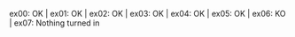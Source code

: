 ex00: OK | ex01: OK | ex02: OK | ex03: OK | ex04: OK | ex05: OK | ex06: KO | ex07: Nothing turned in
